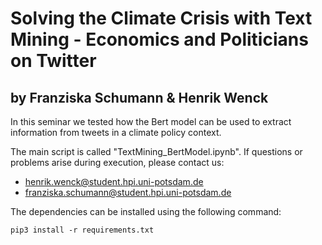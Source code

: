 # Solving the Climate Crisis with Text Mining - Economics and Politicians on Twitter 
## by Franziska Schumann & Henrik Wenck

In this seminar we tested how the Bert model can be used to extract information from tweets in a climate policy context. 

The main script is called "TextMining_BertModel.ipynb". If questions or problems arise during execution, please contact us:
- henrik.wenck@student.hpi.uni-potsdam.de
- franziska.schumann@student.hpi.uni-potsdam.de

The dependencies can be installed using the following command:

```
pip3 install -r requirements.txt
```
